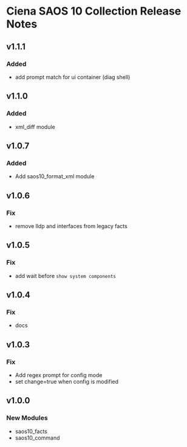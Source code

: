 # Ciena SAOS 10 Collection Release Notes

## v1.1.1

### Added

- add prompt match for ui container (diag shell)

## v1.1.0

### Added

- xml_diff module

## v1.0.7

### Added

- Add saos10_format_xml module

## v1.0.6

### Fix

- remove lldp and interfaces from legacy facts

## v1.0.5

### Fix

- add wait before `show system components`

## v1.0.4

### Fix

- docs

## v1.0.3

### Fix

- Add regex prompt for config mode
- set change=true when config is modified

## v1.0.0

### New Modules

- saos10_facts
- saos10_command

